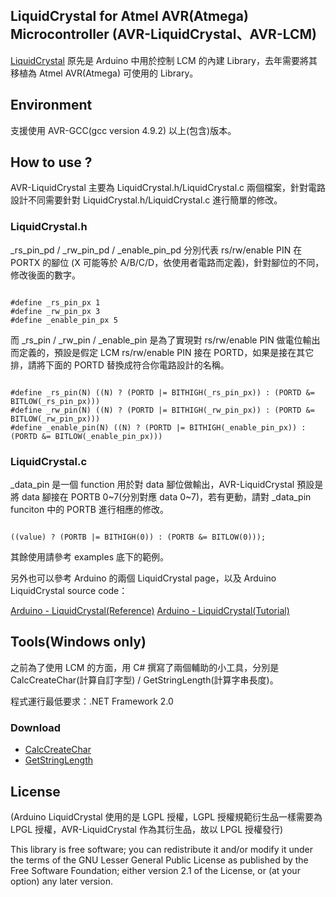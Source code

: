 ## LiquidCrystal for Atmel AVR(Atmega) Microcontroller (AVR-LiquidCrystal、AVR-LCM) ##

[LiquidCrystal](https://github.com/arduino/Arduino/tree/master/libraries/LiquidCrystal) 原先是 Arduino 中用於控制 LCM 的內建 Library，去年需要將其移植為 Atmel AVR(Atmega) 可使用的 Library。

## Environment ##

支援使用 AVR-GCC(gcc version 4.9.2) 以上(包含)版本。

## How to use ? ##

AVR-LiquidCrystal 主要為 LiquidCrystal.h/LiquidCrystal.c 兩個檔案，針對電路設計不同需要針對 LiquidCrystal.h/LiquidCrystal.c 進行簡單的修改。

### LiquidCrystal.h ###

\_rs\_pin\_pd / \_rw\_pin\_pd / \_enable\_pin\_pd 分別代表 rs/rw/enable PIN 在 PORTX 的腳位 (X 可能等於 A/B/C/D，依使用者電路而定義)，針對腳位的不同，修改後面的數字。

```

#define _rs_pin_px 1
#define _rw_pin_px 3
#define _enable_pin_px 5

```

而 \_rs\_pin / \_rw\_pin / \_enable\_pin 是為了實現對 rs/rw/enable PIN 做電位輸出而定義的，預設是假定 LCM rs/rw/enable PIN 接在 PORTD，如果是接在其它排，請將下面的 PORTD 替換成符合你電路設計的名稱。

```

#define _rs_pin(N) ((N) ? (PORTD |= BITHIGH(_rs_pin_px)) : (PORTD &= BITLOW(_rs_pin_px)))
#define _rw_pin(N) ((N) ? (PORTD |= BITHIGH(_rw_pin_px)) : (PORTD &= BITLOW(_rw_pin_px)))
#define _enable_pin(N) ((N) ? (PORTD |= BITHIGH(_enable_pin_px)) : (PORTD &= BITLOW(_enable_pin_px)))

```

### LiquidCrystal.c ###

_data_pin 是一個 function 用於對 data 腳位做輸出，AVR-LiquidCrystal 預設是將 data 腳接在 PORTB 0~7(分別對應 data 0~7)，若有更動，請對 \_data\_pin funciton 中的 PORTB 進行相應的修改。

```

((value) ? (PORTB |= BITHIGH(0)) : (PORTB &= BITLOW(0)));

```

其餘使用請參考 examples 底下的範例。

另外也可以參考 Arduino 的兩個 LiquidCrystal page，以及 Arduino LiquidCrystal source code：

[Arduino - LiquidCrystal(Reference)](http://www.arduino.cc/en/Reference/LiquidCrystal)
[Arduino - LiquidCrystal(Tutorial)](http://www.arduino.cc/en/Tutorial/LiquidCrystal)

## Tools(Windows only) ##

之前為了使用 LCM 的方面，用 C# 撰寫了兩個輔助的小工具，分別是 CalcCreateChar(計算自訂字型) / GetStringLength(計算字串長度)。

程式運行最低要求：.NET Framework 2.0

### Download ###

+ [CalcCreateChar](http://bit.ly/1GFB7f4)
+ [GetStringLength](http://bit.ly/1GQGFc1)

## License ##

(Arduino LiquidCrystal 使用的是 LGPL 授權，LGPL 授權規範衍生品一樣需要為 LPGL 授權，AVR-LiquidCrystal 作為其衍生品，故以 LPGL 授權發行)

This library is free software; you can redistribute it and/or modify it under the terms of the GNU Lesser General Public License as published by the Free Software Foundation; either version 2.1 of the License, or (at your option) any later version.
